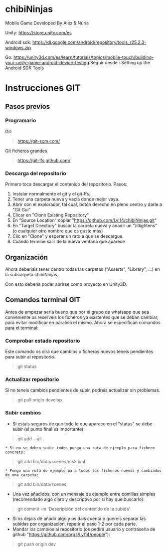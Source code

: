 # chibiNinjas
Mobile Game Developed By Alex &amp; Núria

Unity: https://store.unity.com/es

Android sdk: https://dl.google.com/android/repository/tools_r25.2.3-windows.zip

Go: https://unity3d.com/es/learn/tutorials/topics/mobile-touch/building-your-unity-game-android-device-testing
Seguir desde : Setting up the Android SDK Tools



# Instrucciones GIT

## Pasos previos

### Programario

Git:
> https://git-scm.com/

Git ficheros grandes
> https://git-lfs.github.com/

### Descarga del repositorio

Primero toca descargar el contenido del repositorio. Pasos:

1. Instalar normalmente el git y el git-lfs.
2. Tener una carpeta nueva y vacia donde mejor vaya.
3. Abrir con el explorador, tal cual, botón derecho en pleno centro y darle a "Git Gui"
4. Clicar en "Clone Existing Repository"
5. En "Source Location" copiar "https://github.com/Lvl14/chibiNinjas.git"
6. En "Target Directory" buscar la carpeta nueva y añadir un "/itlightens" (o cualquier otro nombre que os guste más)
7. Clic en "Clone" y esperar un rato a que se descargue.
8. Cuando termine salir de la nueva ventana que aparece

## Organización

Ahora deberiais tener dentro todas las carpetas ("Asserts", "Library", ...) en la subcarpeta chibiNinjas.

Con esto debería poder abrirse como proyecto en Unity3D.

## Comandos terminal GIT

Antes de empezar seria bueno que por el grupo de whatsapp que sea conveniente os reserveis los ficheros ya existentes que se deban cambiar, para evitar modificar en paralelo el mismo.
Ahora se especifican comandos para el terminal:

### Comprobar estado repositorio
Este comando os dirà que cambios o ficheros nuevos teneis pendientes para subir al repositorio.
> git status

### Actualizar repositorio
Si no teneis cambios pendientes de subir, podreis actualizar sin problemas.
> git pull origin develop

### Subir cambios
* Si estais seguros de que todo lo que aparece en el "status" se debe subir (el punto final es importante):

> git add --all .

	* Si no se deben subir todos pongo una ruta de ejemplo para fichero concreto:

> git add bin/data/scenes/ms3.xml

	* Pongo una ruta de ejemplo para todos los ficheros nuevos y cambiados de una carpeta:

> git add bin/data/scenes

* Una vez añadidos, con un mensaje de ejemplo entre comillas simples (recomendado algo claro y descriptivo por si hay que buscarlo):

> git commit -m 'Descripción del contenido de la subida'

* Si os dejais de añadir algo y os dais cuenta o quereis separar las subidas por organización, repetir el paso 1-2 por cada parte.
* Mandar los cambios al repositorio (os pedirá usuario y contraseña de github "https://github.com/orgs/Lvl14/people"):

> git push origin dev
